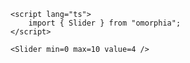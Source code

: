 ```svelte example raised
<script lang="ts">
    import { Slider } from "omorphia";
</script>

<Slider min=0 max=10 value=4 />
```
